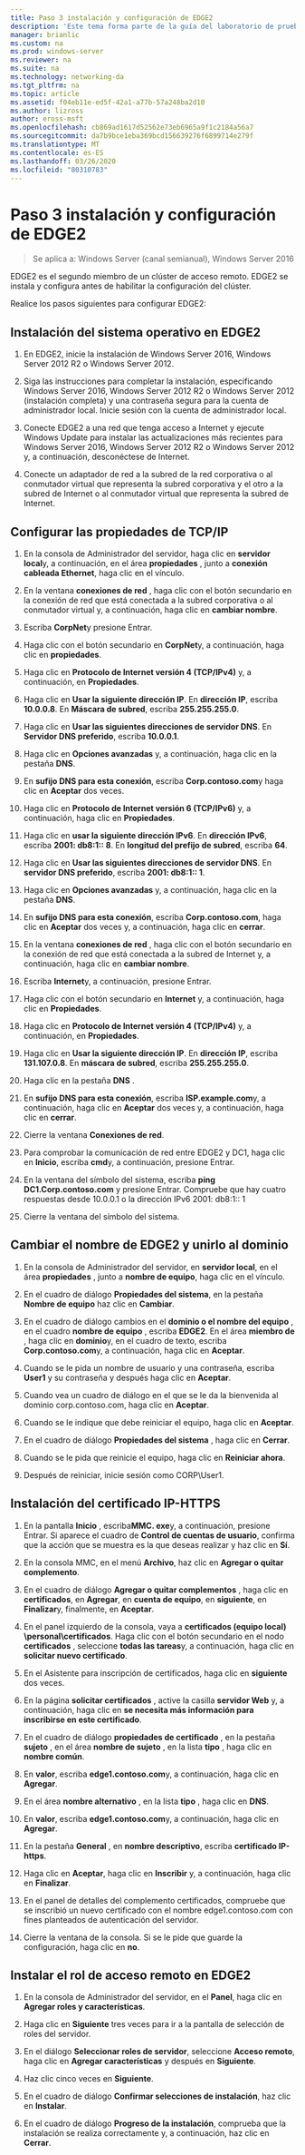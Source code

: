 ```yaml
---
title: Paso 3 instalación y configuración de EDGE2
description: 'Este tema forma parte de la guía del laboratorio de pruebas: demostración de DirectAccess en un clúster con Windows NLB para Windows Server 2016'
manager: brianlic
ms.custom: na
ms.prod: windows-server
ms.reviewer: na
ms.suite: na
ms.technology: networking-da
ms.tgt_pltfrm: na
ms.topic: article
ms.assetid: f04eb11e-ed5f-42a1-a77b-57a248ba2d10
ms.author: lizross
author: eross-msft
ms.openlocfilehash: cb869ad1617d52562e73eb6965a9f1c2184a56a7
ms.sourcegitcommit: da7b9bce1eba369bcd156639276f6899714e279f
ms.translationtype: MT
ms.contentlocale: es-ES
ms.lasthandoff: 03/26/2020
ms.locfileid: "80310783"
---
```

# <a name="step-3-install-and-configure-edge2"></a>Paso 3 instalación y configuración de EDGE2

>Se aplica a: Windows Server (canal semianual), Windows Server 2016

EDGE2 es el segundo miembro de un clúster de acceso remoto. EDGE2 se instala y configura antes de habilitar la configuración del clúster.

Realice los pasos siguientes para configurar EDGE2:

## <a name="install-the-operating-system-on-edge2"></a><a name="installOS"></a>Instalación del sistema operativo en EDGE2  
  
1.  En EDGE2, inicie la instalación de Windows Server 2016, Windows Server 2012 R2 o Windows Server 2012.  
  
2.  Siga las instrucciones para completar la instalación, especificando Windows Server 2016, Windows Server 2012 R2 o Windows Server 2012 (instalación completa) y una contraseña segura para la cuenta de administrador local. Inicie sesión con la cuenta de administrador local.  
  
3.  Conecte EDGE2 a una red que tenga acceso a Internet y ejecute Windows Update para instalar las actualizaciones más recientes para Windows Server 2016, Windows Server 2012 R2 o Windows Server 2012 y, a continuación, desconéctese de Internet.  
  
4.  Conecte un adaptador de red a la subred de la red corporativa o al conmutador virtual que representa la subred corporativa y el otro a la subred de Internet o al conmutador virtual que representa la subred de Internet.  
  
## <a name="configure-tcpip-properties"></a><a name="TCP"></a>Configurar las propiedades de TCP/IP  
  
1.  En la consola de Administrador del servidor, haga clic en **servidor local**y, a continuación, en el área **propiedades** , junto a **conexión cableada Ethernet**, haga clic en el vínculo.  
  
2.  En la ventana **conexiones de red** , haga clic con el botón secundario en la conexión de red que está conectada a la subred corporativa o al conmutador virtual y, a continuación, haga clic en **cambiar nombre**.  
  
3.  Escriba **CorpNet**y presione Entrar.  
  
4.  Haga clic con el botón secundario en **CorpNet**y, a continuación, haga clic en **propiedades**.  
  
5.  Haga clic en **Protocolo de Internet versión 4 (TCP/IPv4)** y, a continuación, en **Propiedades**.  
  
6.  Haga clic en **Usar la siguiente dirección IP**. En **dirección IP**, escriba **10.0.0.8**. En **Máscara de subred**, escriba **255.255.255.0**.  
  
7.  Haga clic en **Usar las siguientes direcciones de servidor DNS**. En **Servidor DNS preferido**, escriba **10.0.0.1**.  
  
8.  Haga clic en  **Opciones avanzadas** y, a continuación, haga clic en la pestaña **DNS**.  
  
9. En **sufijo DNS para esta conexión**, escriba **Corp.contoso.com**y haga clic en **Aceptar** dos veces.  
  
10. Haga clic en **Protocolo de Internet versión 6 (TCP/IPv6)** y, a continuación, haga clic en **Propiedades**.  
  
11. Haga clic en **usar la siguiente dirección IPv6**. En **dirección IPv6**, escriba **2001: db8:1:: 8**. En **longitud del prefijo de subred**, escriba **64**.  
  
12. Haga clic en **Usar las siguientes direcciones de servidor DNS**. En **servidor DNS preferido**, escriba **2001: db8:1:: 1**.  
  
13. Haga clic en  **Opciones avanzadas** y, a continuación, haga clic en la pestaña **DNS**.  
  
14. En **sufijo DNS para esta conexión**, escriba **Corp.contoso.com**, haga clic en **Aceptar** dos veces y, a continuación, haga clic en **cerrar**.  
  
15. En la ventana **conexiones de red** , haga clic con el botón secundario en la conexión de red que está conectada a la subred de Internet y, a continuación, haga clic en **cambiar nombre**.  
  
16. Escriba **Internet**y, a continuación, presione Entrar.  
  
17. Haga clic con el botón secundario en **Internet** y, a continuación, haga clic en **Propiedades**.  
  
18. Haga clic en **Protocolo de Internet versión 4 (TCP/IPv4)** y, a continuación, en **Propiedades**.  
  
19. Haga clic en **Usar la siguiente dirección IP**. En **dirección IP**, escriba **131.107.0.8**. En **máscara de subred**, escriba **255.255.255.0**.  
  
20. Haga clic en la pestaña **DNS** .  
  
21. En **sufijo DNS para esta conexión**, escriba **ISP.example.com**y, a continuación, haga clic en **Aceptar** dos veces y, a continuación, haga clic en **cerrar**.  
  
22. Cierre la ventana **Conexiones de red**.  
  
23. Para comprobar la comunicación de red entre EDGE2 y DC1, haga clic en **Inicio**, escriba **cmd**y, a continuación, presione Entrar.  
  
24. En la ventana del símbolo del sistema, escriba **ping DC1.Corp.contoso.com** y presione Entrar. Compruebe que hay cuatro respuestas desde 10.0.0.1 o la dirección IPv6 2001: db8:1:: 1  
  
25. Cierre la ventana del símbolo del sistema.  
  
## <a name="rename-edge2-and-join-it-to-the-domain"></a><a name="rename"></a>Cambiar el nombre de EDGE2 y unirlo al dominio  
  
1.  En la consola de Administrador del servidor, en **servidor local**, en el área **propiedades** , junto a **nombre de equipo**, haga clic en el vínculo.  
  
2.  En el cuadro de diálogo **Propiedades del sistema**, en la pestaña **Nombre de equipo** haz clic en **Cambiar**.  
  
3.  En el cuadro de diálogo cambios en el **dominio o el nombre del equipo** , en el cuadro **nombre de equipo** , escriba **EDGE2**. En el área **miembro de** , haga clic en **dominio**y, en el cuadro de texto, escriba **Corp.contoso.com**y, a continuación, haga clic en **Aceptar**.  
  
4.  Cuando se le pida un nombre de usuario y una contraseña, escriba **User1** y su contraseña y después haga clic en **Aceptar**.  
  
5.  Cuando vea un cuadro de diálogo en el que se le da la bienvenida al dominio corp.contoso.com, haga clic en **Aceptar**.  
  
6.  Cuando se le indique que debe reiniciar el equipo, haga clic en **Aceptar**.  
  
7.  En el cuadro de diálogo **Propiedades del sistema** , haga clic en **Cerrar**.  
  
8.  Cuando se le pida que reinicie el equipo, haga clic en **Reiniciar ahora**.  
  
9. Después de reiniciar, inicie sesión como CORP\User1.  
  
## <a name="install-the-ip-https-certificate"></a><a name="IPHTTPSCert"></a>Instalación del certificado IP-HTTPS  
  
1.  En la pantalla **Inicio** , escriba**MMC. exe**y, a continuación, presione Entrar. Si aparece el cuadro de **Control de cuentas de usuario**, confirma que la acción que se muestra es la que deseas realizar y haz clic en **Sí**.  
  
2.  En la consola MMC, en el menú **Archivo**, haz clic en **Agregar o quitar complemento**.  
  
3.  En el cuadro de diálogo **Agregar o quitar complementos** , haga clic en **certificados**, en **Agregar**, en **cuenta de equipo**, en **siguiente**, en **Finalizar**y, finalmente, en **Aceptar**.  
  
4.  En el panel izquierdo de la consola, vaya a **certificados (equipo local) \personal\certificados**. Haga clic con el botón secundario en el nodo **certificados** , seleccione **todas las tareas**y, a continuación, haga clic en **solicitar nuevo certificado**.  
  
5.  En el Asistente para inscripción de certificados, haga clic en **siguiente** dos veces.  
  
6.  En la página **solicitar certificados** , active la casilla **servidor Web** y, a continuación, haga clic en **se necesita más información para inscribirse en este certificado**.  
  
7.  En el cuadro de diálogo **propiedades de certificado** , en la pestaña **sujeto** , en el área **nombre de sujeto** , en la lista **tipo** , haga clic en **nombre común**.  
  
8.  En **valor**, escriba **edge1.contoso.com**y, a continuación, haga clic en **Agregar**.  
  
9. En el área **nombre alternativo** , en la lista **tipo** , haga clic en **DNS**.  
  
10. En **valor**, escriba **edge1.contoso.com**y, a continuación, haga clic en **Agregar**.  
  
11. En la pestaña **General** , en **nombre descriptivo**, escriba **certificado IP-https**.  
  
12. Haga clic en **Aceptar**, haga clic en **Inscribir** y, a continuación, haga clic en **Finalizar**.  
  
13. En el panel de detalles del complemento certificados, compruebe que se inscribió un nuevo certificado con el nombre edge1.contoso.com con fines planteados de autenticación del servidor.  
  
14. Cierre la ventana de la consola. Si se le pide que guarde la configuración, haga clic en **no**.  
  
## <a name="install-the-remote-access-role-on-edge2"></a><a name="InstallDA"></a>Instalar el rol de acceso remoto en EDGE2  
  
1.  En la consola de Administrador del servidor, en el **Panel**, haga clic en **Agregar roles y características**.  
  
2.  Haga clic en **Siguiente** tres veces para ir a la pantalla de selección de roles del servidor.  
  
3.  En el diálogo **Seleccionar roles de servidor**, seleccione **Acceso remoto**, haga clic en **Agregar características** y después en **Siguiente**.  
  
4.  Haz clic cinco veces en **Siguiente**.  
  
5.  En el cuadro de diálogo **Confirmar selecciones de instalación**, haz clic en **Instalar**.  
  
6.  En el cuadro de diálogo **Progreso de la instalación**, comprueba que la instalación se realiza correctamente y, a continuación, haz clic en **Cerrar**.  
  


